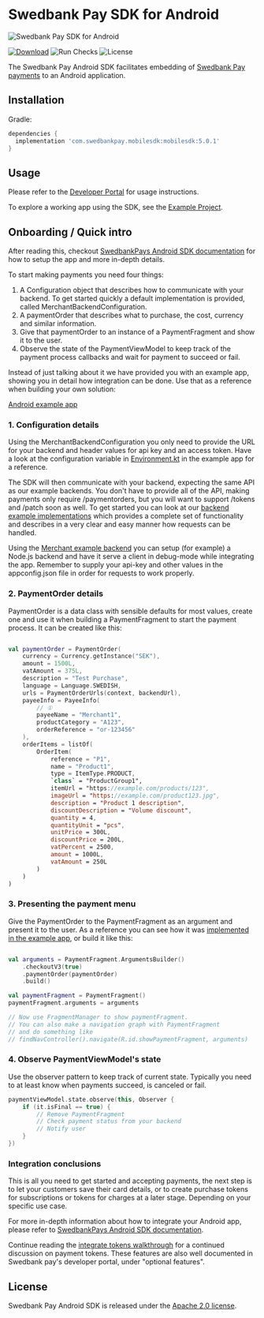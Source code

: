 # Swedbank Pay SDK for Android

![Swedbank Pay SDK for Android][opengraph-image]

[![Download][download-badge]][download-link]
![Run Checks][tests-badge]
![License][license-badge]

The Swedbank Pay Android SDK facilitates embedding of [Swedbank Pay payments](https://developer.swedbankpay.com/) to an Android application.

## Installation

Gradle:
```gradle
dependencies {
  implementation 'com.swedbankpay.mobilesdk:mobilesdk:5.0.1'
}
```

## Usage

Please refer to the [Developer Portal](https://developer.swedbankpay.com/modules-sdks/mobile-sdk/) for usage instructions.

To explore a working app using the SDK, see the [Example Project](https://github.com/SwedbankPay/swedbank-pay-sdk-android-example-app).

## Onboarding / Quick intro

After reading this, checkout [SwedbankPays Android SDK documentation][android-sdk-docs] for how to setup the app and more in-depth details.

To start making payments you need four things:

1.  A Configuration object that describes how to communicate with your backend. To get started quickly a default implementation is provided, called MerchantBackendConfiguration.
2.  A paymentOrder that describes what to purchase, the cost, currency and similar information.
3.  Give that paymentOrder to an instance of a PaymentFragment and show it to the user.
4.  Observe the state of the PaymentViewModel to keep track of the payment process callbacks and wait for payment to succeed or fail.

Instead of just talking about it we have provided you with an example app, showing you in detail how integration can be done. Use that as a reference when building your own solution:

[Android example app][example-app]

### 1. Configuration details

Using the MerchantBackendConfiguration you only need to provide the URL for your backend and header values for api key and an access token. Have a look at the configuration variable in [Environment.kt][environment-config] in the example app for a reference.

The SDK will then communicate with your backend, expecting the same API as our example backends. You don't have to provide all of the API, making payments only require /paymentorders, but you will want to support /tokens and /patch soon as well. To get started you can look at our [backend example implementations][merchant_backend] which provides a complete set of functionality and describes in a very clear and easy manner how requests can be handled.

Using the [Merchant example backend][merchant_backend] you can setup (for example) a Node.js backend and have it serve a client in debug-mode while integrating the app. Remember to supply your api-key and other values in the appconfig.json file in order for requests to work properly.

### 2. PaymentOrder details

PaymentOrder is a data class with sensible defaults for most values, create one and use it when building a PaymentFragment to start the payment process. It can be created like this:

``` Kotlin

val paymentOrder = PaymentOrder(
    currency = Currency.getInstance("SEK"),
    amount = 1500L,
    vatAmount = 375L,
    description = "Test Purchase",
    language = Language.SWEDISH,
    urls = PaymentOrderUrls(context, backendUrl),
    payeeInfo = PayeeInfo(
        // ①
        payeeName = "Merchant1",
        productCategory = "A123",
        orderReference = "or-123456"
    ),
    orderItems = listOf(
        OrderItem(
            reference = "P1",
            name = "Product1",
            type = ItemType.PRODUCT,
            `class` = "ProductGroup1",
            itemUrl = "https://example.com/products/123",
            imageUrl = "https://example.com/product123.jpg",
            description = "Product 1 description",
            discountDescription = "Volume discount",
            quantity = 4,
            quantityUnit = "pcs",
            unitPrice = 300L,
            discountPrice = 200L,
            vatPercent = 2500,
            amount = 1000L,
            vatAmount = 250L
        )
    )
)

```

### 3. Presenting the payment menu

Give the PaymentOrder to the PaymentFragment as an argument and present it to the user. As a reference you can see how it was [implemented in the example app][payment-fragment-builder], or build it like this:

``` Kotlin

val arguments = PaymentFragment.ArgumentsBuilder()
    .checkoutV3(true)
    .paymentOrder(paymentOrder)
    .build()

val paymentFragment = PaymentFragment()
paymentFragment.arguments = arguments

// Now use FragmentManager to show paymentFragment.
// You can also make a navigation graph with PaymentFragment
// and do something like
// findNavController().navigate(R.id.showPaymentFragment, arguments)


```

### 4. Observe PaymentViewModel's state

Use the observer pattern to keep track of current state. Typically you need to at least know when payments succeed, is canceled or fail.

``` Kotlin
paymentViewModel.state.observe(this, Observer {
    if (it.isFinal == true) {
        // Remove PaymentFragment
        // Check payment status from your backend
        // Notify user
    }
})
```

### Integration conclusions

This is all you need to get started and accepting payments, the next step is to let your customers save their card details, or to create purchase tokens for subscriptions or tokens for charges at a later stage. Depending on your specific use case.

For more in-depth information about how to integrate your Android app, please refer to [SwedbankPays Android SDK documentation][android-sdk-docs].

Continue reading the [integrate tokens walkthrough][integrate-tokens] for a continued discussion on payment tokens. These features are also well documented in Swedbank pay's developer portal, under "optional features".

## License

Swedbank Pay Android SDK is released under the [Apache 2.0 license](LICENSE).

[opengraph-image]: https://repository-images.githubusercontent.com/209749704/e2c62080-6d3d-11eb-807c-120df6645b06
[download-badge]: https://maven-badges.herokuapp.com/maven-central/com.swedbankpay.mobilesdk/mobilesdk/badge.svg
[download-link]: https://search.maven.org/artifact/com.swedbankpay.mobilesdk/mobilesdk
[tests-badge]: https://github.com/SwedbankPay/swedbank-pay-sdk-android/workflows/Run%20Checks/badge.svg
[license-badge]: https://img.shields.io/github/license/SwedbankPay/swedbank-pay-sdk-android
[dependabot-link]: https://dependabot.com
[dependabot-badge]: https://api.dependabot.com/badges/status?host=github&repo=SwedbankPay/swedbank-pay-sdk-android
[example-app]: https://github.com/SwedbankPay/swedbank-pay-sdk-android-example-app
[environment-config]: https://github.com/SwedbankPay/swedbank-pay-sdk-android-example-app/blob/main/app/src/main/java/com/swedbankpay/exampleapp/payment/Environment.kt#:~:text=MerchantBackendConfiguration.Builder
[payment-fragment-builder]: https://github.com/SwedbankPay/swedbank-pay-sdk-android-example-app/blob/main/app/src/main/java/com/swedbankpay/exampleapp/products/ProductsViewModel.kt#:~:text=PaymentFragment.ArgumentsBuilder
[android-sdk-docs]: https://developer.swedbankpay.com/modules-sdks/mobile-sdk/android
[integrate-tokens]: ./integrateTokens.md
[merchant_backend]: https://github.com/SwedbankPay/swedbank-pay-sdk-mobile-example-merchant
